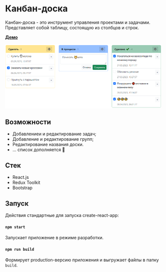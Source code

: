 # Канбан-доска

Канбан-доска - это инструмент управления проектами и задачами. Представляет собой таблицу, состоящую из столбцов и строк.

**[Демо](https://mchlv.ru/projects/kanban)**

![](cover.png)

## Возможности
- Добавлениеи и редактирование задач;
- Добавление и редактирование групп;
- Редактирование названия доски.
- ... список дополняется 🙂

## Стек
- React.js
- Redux Toolkit
- Bootstrap

## Запуск

Действия стандартные для запуска create-react-app:

#### `npm start`

Запускает приложение в режиме разработки.

#### `npm run build`

Формирует production-версию приложения и выгружает файлы в папку `build`.

